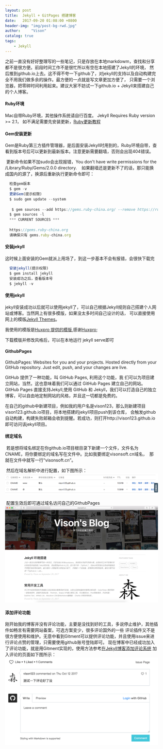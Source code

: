 ```yaml
---
layout: post
title:  Jekyll + GitPages 搭建博客
date:   2017-09-20 01:08:00 +0800
header-img: "img/post-bg-rwd.jpg"
author:     "Vison"
catalog: true
tags:
    - Jekyll
---
```


之前一直没有好好整理写的一些笔记，只是存放在本地markdowm，查找和分享都不是很方便。前段时间工作不是很忙所以有空在本地搭建了Jekyll的环境，
然后推到github.io上去。这不得不夸一下github了，对jekyll的支持以及自动构建完全不用我们做多余的操作。最方便的一点就是写文章更加方便了，
只需要一个浏览器，把零碎时间利用起来。建议大家不妨试一下github.io + Jekyll来搭建自己的个人博客。

#### Ruby环境

  Mac自带Ruby环境，其他操作系统请自行百度。
  Jekyll Requires Ruby version >= 2.1， 如不满足需要先安装更新，[Ruby更新教程](http://www.jianshu.com/p/d99b5662d8a0)
  
#### Gem安装更新

  Gem是Ruby第三方插件管理器，是后面安装Jekyll时用到的，Ruby环境自带，查看到版本号后可以更新到最新版本。注意更新需要翻墙，否则会出现404错误。

  更新命令如果不加sudo会出现报错，You don't have write permissions for the /Library/Ruby/Gems/2.0.0 directory.
  
  如果翻墙还是更新不了的话，那只能换成国内的源了，换源后重新执行更新命令即可：

  ```javascript
    检查gem版本
    $ gem -v
    更新Gem(提示权限)
    $ sudo gem update --system

    $ gem sources --add https://gems.ruby-china.org/ --remove https://rubygems.org/
    $ gem sources -l
    *** CURRENT SOURCES ***

    https://gems.ruby-china.org
    请确保只有 gems.ruby-china.org
  ```
#### 安装jekyll

这时候上面安装的Gem就派上用场了，到这一步基本不会有报错，会很快下载完

  ```javascript
    安装jekyll(提示权限)
    $ gem install jekyll
    安装成功之后，查看版本号
    $ jekyll -v
  ```

#### 使用jekyll

 jekyll安装成功以后就可以使用jekyll了，可以自己根据Jekyll规则自己搭建个人网站或博客。当然网上有很多模版，如果没太多时间自己设计的话，
 可以直接使用网上的模版[Jekyll Themes](http://jekyllthemes.org/)。

 我使用的模版是[Huxpro 提供的模版](https://github.com/Huxpro/huxpro.github.io),感谢[Huxpro](https://github.com/Huxpro);

 下载模版并修改风格后，可以在本地运行 jekyll serve即可

#### GithubPages

 GithubPages: Websites for you and your projects.
 Hosted directly from your GitHub repository. Just edit, push, and your changes are live.

 GitHub 提供了一种功能，叫 GitHub Pages, 利用这个功能，我 们可以为项目建立网站，当然，这也意味着我们可以通过 GitHub Pages 建立自己的网站。
 GitHub Pages 直接支持Jekyll,使用 GitHub 和 Jekyll，我们可以打造自己的独立博客，可以自由地定制网站的风格，并且这一切都是免费的。

 在自己的github中新建项目，例如我的用户名是vison123，那么则新建项目vison123.github.io项目，将本地搭建的jekyll项目push到该仓库，
 会触发github自动构建，构建失败邮箱会收到提醒。若成功，则打开http://vison123.github.io 即可访问该jekyll项目。

#### 绑定域名

  若是想将域名绑定在你github.io项目根目录下新建一个文件，文件名为CNAME，将你要绑定的域名写在文件中。比如我要绑定visonsoft.cn域名，
  那就在文件中就写一行“visonsoft.cn”。

  然后在域名解析中进行配置，如下图所示：
 ![](/img/in-post/post-jekyll-build/cname-resolve.png)


  配置生效后即可通过域名访问自己的GithubPages
  ![](/img/in-post/post-jekyll-build/visonsoft.cn.png)

#### 添加评论功能

   刚开始我的博客并没有评论功能，主要是没找到好的工具，多说停止维护，其他插件如畅言有需要网站备案，可选方案变少，很多评论国外的一些
   评论插件又不是很方便使用和维护。无意中看到Gitment可以提供评论功能，并且使用issue来进行评论点赞的管理，只需要使用github账号登陆即可。
   现在博客中已经成功加入了评论功能，就是用Gitment实现的，使用方法参考[在Jekyll博客添加评论系统](https://wenku.baidu.com/view/b25ff654f01dc281e53af089.html)
   加入评论的页面如下图所示：
    ![](/img/in-post/post-jekyll-build/gitment.png)

